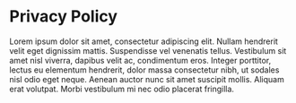 # Privacy Policy

Lorem ipsum dolor sit amet, consectetur adipiscing elit. Nullam hendrerit velit eget dignissim mattis. Suspendisse vel venenatis tellus. Vestibulum sit amet nisl viverra, dapibus velit ac, condimentum eros. Integer porttitor, lectus eu elementum hendrerit, dolor massa consectetur nibh, ut sodales nisl odio eget neque. Aenean auctor nunc sit amet suscipit mollis. Aliquam erat volutpat. Morbi vestibulum mi nec odio placerat fringilla. 
